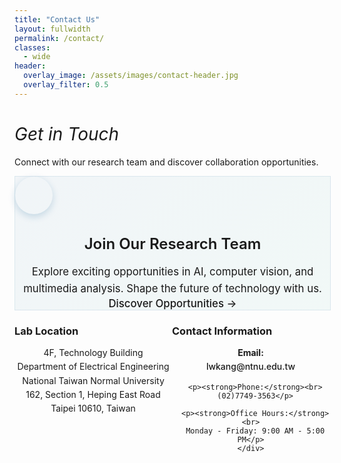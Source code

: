 ```yaml
---
title: "Contact Us"
layout: fullwidth
permalink: /contact/
classes:
  - wide
header:
  overlay_image: /assets/images/contact-header.jpg
  overlay_filter: 0.5
---
```


<link rel="stylesheet" href="/assets/css/homepage.css">

<div class="jp-section">
  <div class="container">
    <div class="jp-hero-content">
      <h1 style="font-style: italic; font-weight: normal;">Get in Touch</h1>
      <p class="jp-subtitle">Connect with our research team and discover collaboration opportunities.</p>
    </div>
  </div>
</div>

<div class="jp-section">
  <div class="container">
    <div class="jp-card jp-join-card" data-aos="fade-up">
      <div class="jp-card-content" style="text-align: center;">
        <div class="jp-join-icon">
          <i class="fas fa-users" aria-hidden="true"></i>
        </div>
        <h3>Join Our Research Team</h3>
        <p>Explore exciting opportunities in AI, computer vision, and multimedia analysis. Shape the future of technology with us.</p>
        <a href="{{ site.baseurl }}/join/" class="jp-btn secondary jp-join-btn">
          <span class="jp-btn-text">Discover Opportunities</span>
          <span class="jp-btn-icon">→</span>
        </a>
      </div>
    </div>
  </div>
</div>

<div class="jp-contact-fullwidth">
  <div class="jp-card jp-contact-left" data-aos="fade-up">
    <div class="jp-card-header" style="text-align: center;">
      <h3><i class="fas fa-map-marker-alt" aria-hidden="true"></i> Lab Location</h3>
    </div>
    <div class="jp-card-content" style="text-align: center;">
      <p>
        4F, Technology Building<br>
        Department of Electrical Engineering<br>
        National Taiwan Normal University<br>
        162, Section 1, Heping East Road<br>
        Taipei 10610, Taiwan
      </p>
    </div>
  </div>

  <div class="jp-card jp-contact-right" data-aos="fade-up" data-aos-delay="200">
    <div class="jp-card-header" style="text-align: center;">
      <h3><i class="fas fa-envelope" aria-hidden="true"></i> Contact Information</h3>
    </div>
    <div class="jp-card-content" style="text-align: center;">
      <p><strong>Email:</strong><br>
      <a href="mailto:lwkang@ntnu.edu.tw">lwkang@ntnu.edu.tw</a></p>

      <p><strong>Phone:</strong><br>
      (02)7749-3563</p>

      <p><strong>Office Hours:</strong><br>
      Monday - Friday: 9:00 AM - 5:00 PM</p>
    </div>
  </div>
</div>

<!-- <div class="jp-section">
  <div class="container">
    <div class="jp-card" data-aos="fade-up" data-aos-delay="400">
      <div class="jp-card-header">
        <h3>Location Map</h3>
      </div>
      <div class="jp-card-content">
        <div style="height: 450px; background-color: #f5f5f5; border-radius: 12px; overflow: hidden;">
          <iframe
            src="https://www.google.com/maps/embed?pb=!1m18!1m12!1m3!1d3615.004701045962!2d121.5258328!3d25.0262466!2m3!1f0!2f0!3f0!3m2!1i1024!2i768!4f13.1!3m3!1m2!1s0x3442a98a60a8fc31%3A0x7f5bcd4922e86446!2sNational%20Taiwan%20Normal%20University!5e0!3m2!1sen!2stw!4v1649578877193!5m2!1sen!2stw"
            width="100%"
            height="100%"
            style="border: 0;"
            allowfullscreen=""
            loading="lazy"
            referrerpolicy="no-referrer-when-downgrade">
          </iframe>
        </div>
      </div>
    </div>
  </div>
</div> -->

<script src="https://unpkg.com/aos@2.3.1/dist/aos.js"></script>
<script>
  AOS.init({
    duration: 100,
    once: true,
    offset: 20
  });
</script>

<style>
/* Full width layout overrides */
.jp-section {
  width: 100%;
  padding: var(--jp-spacing-lg) 3rem;
  margin: 0;
}

.container {
  max-width: 100%;
  width: 100%;
  margin: 0;
  padding: 0;
}

/* Contact grid layout */
.jp-contact-fullwidth {
  display: grid;
  grid-template-columns: 1fr 1fr;
  gap: 0;
  margin-bottom: var(--jp-spacing-xl);
}

@media (max-width: 768px) {
  .jp-contact-fullwidth {
    grid-template-columns: 1fr;
  }
}

/* Enhanced card styling */
.jp-card {
  padding: var(--jp-spacing-lg);
  width: 100%;
}

.jp-card-header h3 {
  color: var(--jp-black);
  margin-bottom: var(--jp-spacing-md);
  display: flex;
  align-items: center;
  gap: var(--jp-spacing-sm);
}

.jp-card-header i {
  color: var(--jp-accent);
  font-size: 1.2rem;
}

.jp-card-content p {
  color: var(--jp-gray-dark);
  margin-bottom: var(--jp-spacing-sm);
  line-height: 1.6;
}

.jp-card-content a {
  color: var(--jp-accent);
  text-decoration: none;
  font-weight: 500;
}

.jp-card-content a:hover {
  text-decoration: underline;
}

/* Remove AOS delays for faster display */
[data-aos-delay] {
  animation-delay: 0ms !important;
}

/* Join card styling */
.jp-join-card {
  max-width: 100%;
  margin: 0 auto;
  background: linear-gradient(135deg, rgba(16, 94, 150, 0.05), rgba(23, 165, 137, 0.05));
  border: 1px solid rgba(16, 94, 150, 0.1);
  transition: all 0.3s ease;
}

.jp-join-card:hover {
  transform: translateY(-3px);
  box-shadow: 0 8px 24px rgba(16, 94, 150, 0.15);
  border-color: rgba(16, 94, 150, 0.2);
}

.jp-join-icon {
  width: 60px;
  height: 60px;
  border-radius: 50%;
  background: linear-gradient(135deg, var(--jp-accent), var(--jp-accent-light));
  display: flex;
  align-items: center;
  justify-content: center;
  margin: 0 auto var(--jp-spacing-md);
  box-shadow: 0 4px 12px rgba(16, 94, 150, 0.2);
}

.jp-join-icon i {
  color: var(--jp-white);
  font-size: 1.5rem;
}

.jp-join-card h3 {
  color: var(--jp-black);
  margin-bottom: var(--jp-spacing-sm);
  font-size: 1.5rem;
  font-weight: 600;
}

.jp-join-card p {
  color: var(--jp-gray-dark);
  margin-bottom: var(--jp-spacing-lg);
  line-height: 1.6;
  font-size: 1.05rem;
}

.jp-join-btn {
  font-size: 1.05rem;
  padding: var(--jp-spacing-sm) var(--jp-spacing-xl);
  font-weight: 600;
}

.jp-join-btn:hover {
  transform: translateY(-2px);
}
</style>



